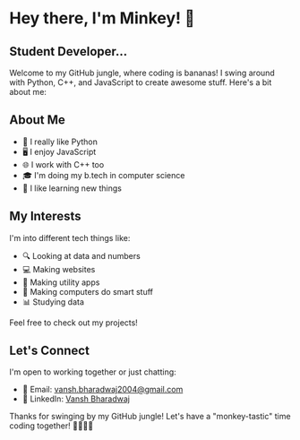 # Hey there, I'm Minkey! 🐒
Student Developer...
--------------------

Welcome to my GitHub jungle, where coding is bananas! I swing around with Python, C++, and JavaScript to create awesome stuff. Here's a bit about me:

## About Me

- 🐍 I really like Python
- 🖥️ I enjoy JavaScript
- 🌐 I work with C++ too
- 🎓 I'm doing my b.tech in computer science
- 🌟 I like learning new things

## My Interests

I'm into different tech things like:

- 🔍 Looking at data and numbers
- 💻 Making websites
- 📜 Making utility apps
- 🤖 Making computers do smart stuff
- 📊 Studying data

Feel free to check out my projects!

## Let's Connect

I'm open to working together or just chatting:

- 📧 Email: vansh.bharadwaj2004@gmail.com
- 💼 LinkedIn: [Vansh Bharadwaj](https://www.linkedin.com/in/vansh-bharadwaj)

Thanks for swinging by my GitHub jungle! Let's have a "monkey-tastic" time coding together! 🚀👨‍💻🍌
